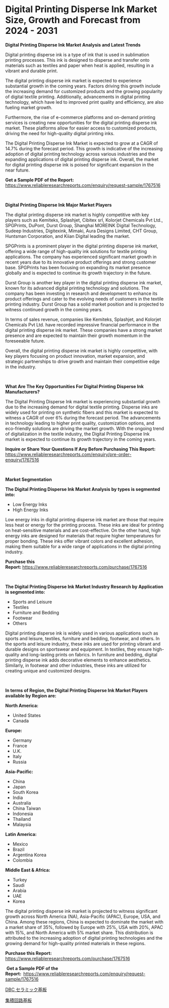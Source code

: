 <p><h1>Digital Printing Disperse Ink Market Size, Growth and Forecast from 2024 - 2031</h1></p><p><strong>Digital Printing Disperse Ink Market Analysis and Latest Trends</strong></p>
<p><p>Digital printing disperse ink is a type of ink that is used in sublimation printing processes. This ink is designed to disperse and transfer onto materials such as textiles and paper when heat is applied, resulting in a vibrant and durable print.</p><p>The digital printing disperse ink market is expected to experience substantial growth in the coming years. Factors driving this growth include the increasing demand for customized products and the growing popularity of digital textile printing. Additionally, advancements in digital printing technology, which have led to improved print quality and efficiency, are also fueling market growth.</p><p>Furthermore, the rise of e-commerce platforms and on-demand printing services is creating new opportunities for the digital printing disperse ink market. These platforms allow for easier access to customized products, driving the need for high-quality digital printing inks.</p><p>The Digital Printing Disperse Ink Market is expected to grow at a CAGR of 14.7% during the forecast period. This growth is indicative of the increasing adoption of digital printing technology across various industries and the expanding applications of digital printing disperse ink. Overall, the market for digital printing disperse ink is poised for significant expansion in the near future.</p></p>
<p><strong>Get a Sample PDF of the Report:&nbsp;</strong> <a href="https://www.reliableresearchreports.com/enquiry/request-sample/1767516">https://www.reliableresearchreports.com/enquiry/request-sample/1767516</a></p>
<p>&nbsp;</p>
<p><strong>Digital Printing Disperse Ink Major Market Players</strong></p>
<p><p>The digital printing disperse ink market is highly competitive with key players such as Kemiteks, Splashjet, Cibitex srl, Kolorjet Chemicals Pvt Ltd., SPGPrints, DuPont, Durst Group, Shanghai MOREINK Digital Technology, Sudeep Industries, Digitexink, Mimaki, Aura Designs Limited, CHT Group, Huntsman Corporation, and Kiian Digital leading the market.</p><p>SPGPrints is a prominent player in the digital printing disperse ink market, offering a wide range of high-quality ink solutions for textile printing applications. The company has experienced significant market growth in recent years due to its innovative product offerings and strong customer base. SPGPrints has been focusing on expanding its market presence globally and is expected to continue its growth trajectory in the future.</p><p>Durst Group is another key player in the digital printing disperse ink market, known for its advanced digital printing technology and solutions. The company has been investing in research and development to enhance its product offerings and cater to the evolving needs of customers in the textile printing industry. Durst Group has a solid market position and is projected to witness continued growth in the coming years.</p><p>In terms of sales revenue, companies like Kemiteks, Splashjet, and Kolorjet Chemicals Pvt Ltd. have recorded impressive financial performance in the digital printing disperse ink market. These companies have a strong market presence and are expected to maintain their growth momentum in the foreseeable future.</p><p>Overall, the digital printing disperse ink market is highly competitive, with key players focusing on product innovation, market expansion, and strategic partnerships to drive growth and maintain their competitive edge in the industry.</p></p>
<p>&nbsp;</p>
<p><strong>What Are The Key Opportunities For Digital Printing Disperse Ink Manufacturers?</strong></p>
<p><p>The Digital Printing Disperse Ink market is experiencing substantial growth due to the increasing demand for digital textile printing. Disperse inks are widely used for printing on synthetic fibers and this market is expected to witness a CAGR of over 6% during the forecast period. The advancements in technology leading to higher print quality, customization options, and eco-friendly solutions are driving the market growth. With the ongoing trend of digitalization in the textile industry, the Digital Printing Disperse Ink market is expected to continue its growth trajectory in the coming years.</p></p>
<p><strong>Inquire or Share Your Questions If Any Before Purchasing This Report:</strong> <a href="https://www.reliableresearchreports.com/enquiry/pre-order-enquiry/1767516">https://www.reliableresearchreports.com/enquiry/pre-order-enquiry/1767516</a></p>
<p>&nbsp;</p>
<p><strong>Market Segmentation</strong></p>
<p><strong>The Digital Printing Disperse Ink Market Analysis by types is segmented into:</strong></p>
<p><ul><li>Low Energy Inks</li><li>High Energy Inks</li></ul></p>
<p><p>Low energy inks in digital printing disperse ink market are those that require less heat or energy for the printing process. These inks are ideal for printing on heat-sensitive materials and are cost-effective. On the other hand, high energy inks are designed for materials that require higher temperatures for proper bonding. These inks offer vibrant colors and excellent adhesion, making them suitable for a wide range of applications in the digital printing industry.</p></p>
<p><strong>Purchase this Report:&nbsp;</strong><a href="https://www.reliableresearchreports.com/purchase/1767516">https://www.reliableresearchreports.com/purchase/1767516</a></p>
<p>&nbsp;</p>
<p><strong>The Digital Printing Disperse Ink Market Industry Research by Application is segmented into:</strong></p>
<p><ul><li>Sports and Leisure</li><li>Textiles</li><li>Furniture and Bedding</li><li>Footwear</li><li>Others</li></ul></p>
<p><p>Digital printing disperse ink is widely used in various applications such as sports and leisure, textiles, furniture and bedding, footwear, and others. In the sports and leisure industry, these inks are used for printing vibrant and durable designs on sportswear and equipment. In textiles, they ensure high-quality and long-lasting prints on fabrics. In furniture and bedding, digital printing disperse ink adds decorative elements to enhance aesthetics. Similarly, in footwear and other industries, these inks are utilized for creating unique and customized designs.</p></p>
<p>&nbsp;</p>
<p><strong>In terms of Region, the Digital Printing Disperse Ink Market Players available by Region are:</strong></p>
<p>
    <p> <strong> North America: </strong>
        <ul>
            <li>United States</li>
            <li>Canada</li>
        </ul>
        </p> 
    <p> <strong> Europe: </strong>
        <ul>
            <li>Germany</li>
            <li>France</li>
            <li>U.K.</li>
            <li>Italy</li>
            <li>Russia</li>
        </ul>
        </p> 
    <p> <strong> Asia-Pacific: </strong>
        <ul>
            <li>China</li>
            <li>Japan</li>
            <li>South Korea</li>
            <li>India</li>
            <li>Australia</li>
            <li>China Taiwan</li>
            <li>Indonesia</li>
            <li>Thailand</li>
            <li>Malaysia</li>
        </ul>
        </p> 
    <p> <strong> Latin America: </strong>
        <ul>
            <li>Mexico</li>
            <li>Brazil</li>
            <li>Argentina Korea</li>
            <li>Colombia</li>
        </ul>
        </p> 
    <p> <strong> Middle East & Africa: </strong>
        <ul>
            <li>Turkey</li>
            <li>Saudi</li>
            <li>Arabia</li>
            <li>UAE</li>
            <li>Korea</li>
        </ul>
    </p>
    </p>
<p><p>The digital printing disperse ink market is projected to witness significant growth across North America (NA), Asia-Pacific (APAC), Europe, USA, and China. Among these regions, China is expected to dominate the market with a market share of 35%, followed by Europe with 25%, USA with 20%, APAC with 15%, and North America with 5% market share. This distribution is attributed to the increasing adoption of digital printing technologies and the growing demand for high-quality printed materials in these regions.</p></p>
<p><strong>Purchase this Report: </strong><a href="https://www.reliableresearchreports.com/purchase/1767516">https://www.reliableresearchreports.com/purchase/1767516</a></p>
<p>&nbsp;<strong>Get a Sample PDF of the Report:&nbsp;&nbsp;</strong><a href="https://www.reliableresearchreports.com/enquiry/request-sample/1767516">https://www.reliableresearchreports.com/enquiry/request-sample/1767516</a></p>
<p><strong></strong></p>
<p><p><a href="https://medium.com/@nicholas.ellison0076890/dbc%E3%82%BB%E3%83%A9%E3%83%9F%E3%83%83%E3%82%AF%E5%9F%BA%E6%9D%BF%E5%B8%82%E5%A0%B4%E3%81%AE%E3%83%88%E3%83%AC%E3%83%B3%E3%83%89%E3%81%A8%E5%B8%82%E5%A0%B4%E5%88%86%E6%9E%90%E3%81%AF-2024%E5%B9%B4%E3%81%8B%E3%82%892031%E5%B9%B4%E3%81%BE%E3%81%A7%E3%81%AE%E4%BA%88%E6%B8%AC%E3%81%95%E3%82%8C%E3%81%A6%E3%81%84%E3%81%BE%E3%81%99-22bb9376af91">DBC セラミック基板</a></p><p><a href="https://medium.com/@shawnsmihv6/ic%E5%9F%BA%E6%9D%BF%E5%B8%82%E5%A0%B4%E3%81%AF-%E5%B8%82%E5%A0%B4%E3%82%B7%E3%82%A7%E3%82%A2-%E3%82%B5%E3%82%A4%E3%82%BA-2023%E5%B9%B4%E3%81%BE%E3%81%A7%E3%81%AE%E4%BA%88%E6%B8%AC%E3%81%AB%E7%84%A6%E7%82%B9%E3%82%92%E5%BD%93%E3%81%A6%E3%81%A6%E3%81%84%E3%81%BE%E3%81%99-d3d6e313363f">集積回路基板</a></p></p>